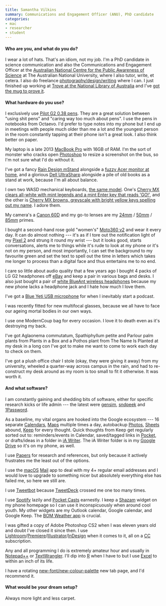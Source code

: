 ```yaml
---
title: Samantha Vilkins
summary: Communications and Engagement Officer (ANU), PhD candidate
categories:
- mac
- researcher
- student
---
```


#### Who are you, and what do you do?

I wear a lot of hats. That's an idiom, not my job. I'm a PhD candidate in science communication and also the Communications and Engagement Officer at the [Australian National Centre for the Public Awareness of Science](http://cpas.anu.edu.au/about-us/people/sam-vilkins "Samantha's profile on ANU.") at The Australian National University, where I also tutor, write, et cetera. I also do freelance [photography/design/writing](http://vilkins.online/ "Samantha's website.") where I can. I just finished up working at [Trove at the National Library of Australia](https://trove.nla.gov.au/ "An Australian information resource from the National Library.") and I've [got the mug to prove it](https://twitter.com/samvilkins/status/968329704594968576 "Samantha's Trove mug tweet.").

#### What hardware do you use?

I exclusively use [Pilot G2 0.38 pens][g2.2]. They are a great solution between "using shit pens" and "caring way too much about pens". I use the pens in notebooks from Octaevo. I'd prefer to type notes into my phone but I end up in meetings with people much older than me a lot and the youngest person in the room constantly tapping at their phone isn't a great look. I also think better on paper.

My laptop is a late 2013 [MacBook Pro][macbook-pro] with 16GB of RAM. I'm the sort of monster who cracks open [Photoshop][] to resize a screenshot on the bus, so I'm not sure what I'd do without it.

I've got a fancy [Rain Design mStand][mstand] alongside a [fuzzy Acer monitor at home][k242hqlcbid], and a glorious [Dell UltraSharp][ultrasharp-u2715h] alongside a pile of old books as a stand at work, because I'm all about balance.

I own two WASD mechanical keyboards, [the same model][vp3-61-key]. One's [Cherry MX clears all-white with mint legends and a mint Enter key that reads 'GO!'](https://twitter.com/samvilkins/status/978758348538503169 "Samantha's tweet showing her mechanical keyboard with green keys."), and the other is [Cherry MX browns, greyscale with bright yellow keys spelling out my name](https://twitter.com/samvilkins/status/885374232384765952 "Samantha's tweet showing her mechanical keyboard with brown keys."). I adore them.

My camera's a [Canon 60D][eos-60d] and my go-to lenses are my [24mm][ef-s-24mm-f2.8-stm] / [50mm][ef-50mm-f1.4-usm] / [85mm][ef-85mm-f1.8-usm] primes.

I bought a second-hand rose gold "women's" [Moto360 v2][moto-360-2nd-generation] and wear it every day. It can do almost nothing --- it's as if I tore out the notification light of my [Pixel 2][pixel-2] and strung it round my wrist --- but it looks good, starts conversations, alerts me to things while it's rude to look at my phone or it's not on my person, and most importantly, I can set the background to my favourite green and set the text to spell out the time in letters which takes me longer to process than a digital face and thus entertains me to no end.

I care so little about audio quality that a few years ago I bought 4 packs of LG G2 headphones off [eBay][] and keep a pair in various bags and desks. I also just bought a pair of [white BlueAnt wireless headphones][pump-air] because my new phone lacks a headphone jack and I hate how much I love them.

I've got a [Blue Yeti USB microphone][yeti] for when I inevitably start a podcast.

I was recently fitted for new multifocal glasses, because we all have to face our ageing mortal bodies in our own ways.

I use one ModernCoup bag for every occasion. I love it to death even as it's destroying my back.

I've got Aglaonema commutatum, Spathiphyllum petite and Parlour palm plants from Plants in a Box and a Pothos plant from The Name Is Planted at my desk in a long con I've got to make me want to come to work each day to check on them.

I've got a plush office chair I stole (okay, they were giving it away) from my university, wheeled a quarter-way across campus in the rain, and had to re-construct my desk around as my room is too small to fit it otherwise. It was worth it.

#### And what software?

I am constantly gaining and shedding bits of software, either for specific research kicks or life admin --- the latest were [gensim][], [sndpeek][] and [1Password][].

As a baseline, my vital organs are hooked into the Google ecosystem --- 16 separate [Calendars][google-calendar], [Maps][google-maps] multiple times a day, autobackup [Photos][google-photos], [Sheets][google-sheets] abound, [Keep][google-keep] for every thought. Quick thoughts from Keep get regularly sorted out to: reminders/events in Calendar, saved/tagged links in [Pocket][], or drafts/ideas in a folder in [iA Writer][ia-writer]. The iA Writer folder is in my [Google Drive][google-drive] so it's on my phone, as well.

I use [Papers][] for research and references, but only because it actively frustrates me the least out of the options.

I use the [macOS][] [Mail][] app to deal with my 4+ regular email addresses and I would love to upgrade to something nicer but absolutely everything else has failed me, so here we still are.

I use [Tweetbot][] because [TweetDeck][] crossed me one too many times.

I use [Spotify][] lazily and [Pocket Casts][pocket-casts] earnestly. I keep a [Shazam][] widget on my phone homepage so I can use it inconspicuously when around cool youth. My other widgets are my Outlook calendar, Google calendar, and Google Keep. The [BOM Weather app][bom-weather-android] is crucial.

I was gifted a copy of Adobe Photoshop CS2 when I was eleven years old and doubt I've closed it since then. I use [Lightroom][]/[Premiere][]/[Illustrator][]/[InDesign][] when it comes to it, all on a [CC][creative-suite] subscription.

Any and all programming I do is extremely amateur hour and usually in [Notepad++][notepad-plusplus] or [TextWrangler][]. I'll dip into [R][] when I have to but I use [Excel][] to within an inch of its life.

I have a rotating [new-font/new-colour-palette][palettab] new tab page, and I'd recommend it.

#### What would be your dream setup?

Always more light and less carpet.

[ef-50mm-f1.4-usm]: https://www.usa.canon.com/cusa/support/consumer/eos_slr_camera_systems/lenses/ef_50mm_f_1_4_usm "A lens for SLR cameras."
[ef-85mm-f1.8-usm]: http://usa.canon.com/cusa/consumer/products/cameras/ef_lens_lineup/ef_85mm_f_1_8_usm "A telephoto lens."
[ef-s-24mm-f2.8-stm]: https://www.usa.canon.com/internet/portal/us/home/products/details/lenses/ef/wide-angle/ef-s-24mm-f-2-8-stm "A wide-angle camera lens."
[eos-60d]: http://usa.canon.com/cusa/consumer/products/cameras/slr_cameras/eos_60d "A consumer-level DSLR camera."
[g2.2]: https://www.amazon.com/Pilot-Retractable-Premium-Roller-Point/dp/B001GAOTSW/ "A pen."
[k242hqlcbid]: https://www.acer.com/ac/en/ZA/content/model/UM.UX6EE.C04 "A 23.6 inch monitor."
[macbook-pro]: https://www.apple.com/macbook-pro/ "A laptop."
[moto-360-2nd-generation]: https://en.wikipedia.org/wiki/Moto_360_(2nd_generation) "A smartwatch."
[mstand]: https://www.raindesigninc.com/mstand.html "A laptop stand."
[pixel-2]: https://en.wikipedia.org/wiki/Pixel_2 "A 5 inch Android smartphone."
[pump-air]: http://www.myblueant.com/products/headphones/pumpair/ "Wireless earbuds."
[ultrasharp-u2715h]: https://www.dell.com/en-us/work/shop/cty/monitor-dell-ultrasharp-27-u2715h/spd/dell-u2715h "A 27 inch monitor."
[vp3-61-key]: http://www.wasdkeyboards.com/index.php/products/mechanical-keyboard/wasd-vp3-61-key-custom-mechanical-keyboard.html "A mechanical keyboard."
[yeti]: http://bluemic.com/yeti/ "A USB microphone."
[1password]: https://1password.com "Password management software for Mac OS X."
[bom-weather-android]: https://play.google.com/store/apps/details?id=au.gov.bom.metview "A weather app."
[creative-suite]: https://www.adobe.com/creativecloud.html "A collection of design tools."
[ebay]: https://www.ebay.com/ "An auction service."
[excel]: https://products.office.com/en-us/excel "A spreadsheet application."
[gensim]: https://radimrehurek.com/gensim/ "A Python library for working with semantics."
[google-calendar]: https://en.wikipedia.org/wiki/Google_Calendar "A web-based calendar client."
[google-drive]: https://drive.google.com/ "A cloud storage service."
[google-keep]: https://en.wikipedia.org/wiki/Google_Keep "A note-taking service."
[google-maps]: https://www.google.com/maps/ "Web-based map tools."
[google-photos]: https://photos.google.com/ "A photo sharing service."
[google-sheets]: https://www.google.com/sheets/about/ "Online spreadsheet software."
[ia-writer]: https://ia.net/writer/updates/ia-writer-for-mac "A full-screen writing tool for the Mac."
[illustrator]: https://www.adobe.com/products/illustrator.html "A vector graphics editor."
[indesign]: https://www.adobe.com/products/indesign.html "A desktop/web publishing application."
[lightroom]: https://www.adobe.com/products/photoshop-lightroom.html "Photo management and editing software."
[macos]: https://en.wikipedia.org/wiki/MacOS "An operating system for Mac hardware."
[mail]: https://en.wikipedia.org/wiki/Mail_(application) "The default Mac OS X mail client."
[notepad-plusplus]: https://notepad-plus-plus.org/ "A free text/code editor for Windows."
[palettab]: https://chrome.google.com/webstore/detail/palettab/bidckpnndigbjhmojikkhmejkfkpgoih?hl=en "A Chrome extension that shows you fonts and colour palettes on a new tab."
[papers]: http://papersapp.com "iTunes-like software for organising articles."
[photoshop]: https://www.adobe.com/products/photoshop.html "A bitmap image editor."
[pocket-casts]: https://play.pocketcasts.com/ "A web-based podcast player."
[pocket]: https://getpocket.com/ "A service for storing links to look at later on."
[premiere]: https://www.adobe.com/products/premiere.html "A video editing suite."
[r]: http://www.r-project.org/ "Software for statistical computing and graphics."
[shazam]: https://www.shazam.com/ "A service for identifying music."
[sndpeek]: http://soundlab.cs.princeton.edu/software/sndpeek/ "Real-time audio visualisation software."
[spotify]: https://www.spotify.com/us/ "A music streaming service."
[textwrangler]: http://www.barebones.com/products/textwrangler/ "A free, powerful text editor for the Mac."
[tweetbot]: https://tapbots.com/tweetbot/mac/ "A Twitter client for the Mac."
[tweetdeck]: https://about.twitter.com/products/tweetdeck "A multi-column Twitter client."
